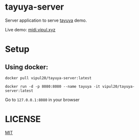 # tayuya-server

Server application to serve [tayuya](https://github.com/vipul-sharma20/tayuya) demo.

Live demo: [midi.vipul.xyz](http://midi.vipul.xyz)

# Setup

## Using docker:

`docker pull vipul20/tayuya-server:latest`

`docker run -d -p 8080:8080 --name tayuya -it vipul20/tayuya-server:latest`

Go to `127.0.0.1:8080` in your browser

# LICENSE

[MIT](https://github.com/vipul-sharma20/tayuya-server/blob/master/)
